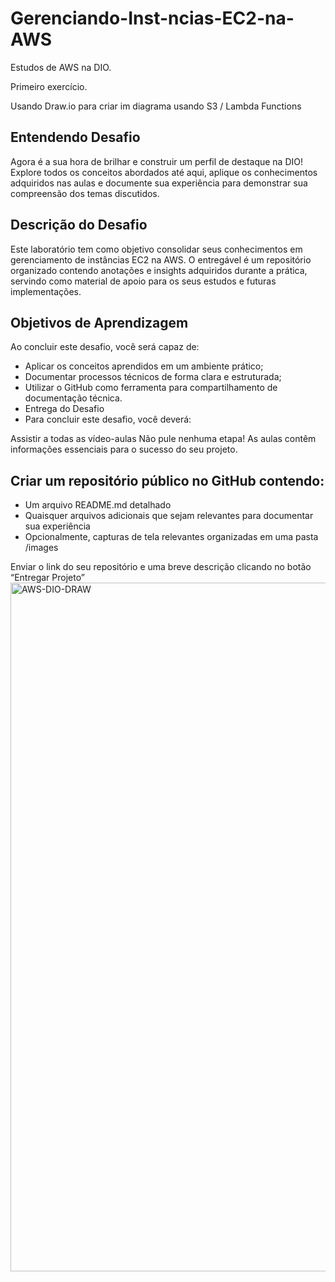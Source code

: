 # Gerenciando-Inst-ncias-EC2-na-AWS
Estudos de AWS na DIO.

Primeiro exercício.

Usando Draw.io para criar im diagrama usando S3 / Lambda Functions 


## Entendendo Desafio 
Agora é a sua hora de brilhar e construir um perfil de destaque na DIO! Explore todos os conceitos abordados até aqui, aplique os conhecimentos adquiridos nas aulas e documente sua experiência para demonstrar sua compreensão dos temas discutidos.

## Descrição do Desafio
Este laboratório tem como objetivo consolidar seus conhecimentos em gerenciamento de instâncias EC2 na AWS. O entregável é um repositório organizado contendo anotações e insights adquiridos durante a prática, servindo como material de apoio para os seus estudos e futuras implementações.

## Objetivos de Aprendizagem 
Ao concluir este desafio, você será capaz de: 

- Aplicar os conceitos aprendidos em um ambiente prático; 
- Documentar processos técnicos de forma clara e estruturada;
- Utilizar o GitHub como ferramenta para compartilhamento de documentação técnica.
- Entrega do Desafio 
- Para concluir este desafio, você deverá: 

Assistir a todas as vídeo-aulas
Não pule nenhuma etapa! As aulas contêm informações essenciais para o sucesso do seu projeto. 

## Criar um repositório público no GitHub contendo: 
- Um arquivo README.md detalhado 
- Quaisquer arquivos adicionais que sejam relevantes para documentar sua experiência 
- Opcionalmente, capturas de tela relevantes organizadas em uma pasta /images 

Enviar o link do seu repositório e uma breve descrição clicando no botão “Entregar Projeto” 
<img width="1630" height="1102" alt="AWS-DIO-DRAW" src="https://github.com/user-attachments/assets/9d7a09c2-c416-4e64-a8c5-3264afc36085" />


